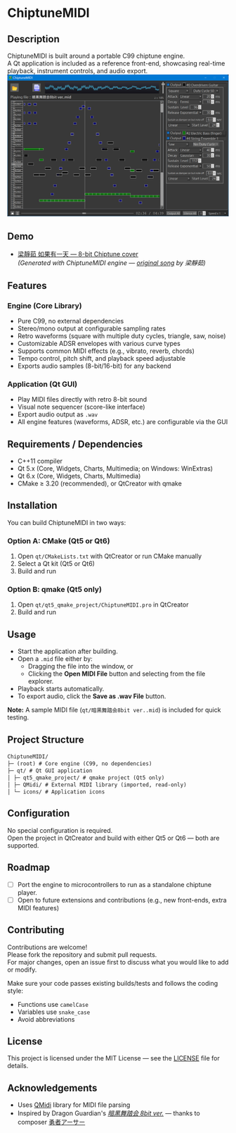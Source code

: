 # ChiptuneMIDI

## Description
<!--- Short introduction of the project. -->
ChiptuneMIDI is built around a portable C99 chiptune engine.  
A Qt application is included as a reference front-end, showcasing real-time playback, instrument controls, and audio export.
![ChiptuneMIDI Screenshot](screenshot.png)

## Demo
- [梁靜茹 如果有一天 — 8-bit Chiptune cover](https://www.youtube.com/watch?v=3lz47rfHsxA)  
  *(Generated with ChiptuneMIDI engine — [original song](https://www.youtube.com/watch?v=K3o6SfwZq_w) by 梁靜茹)*

## Features
<!--- Key features. -->

### Engine (Core Library)
- Pure C99, no external dependencies
- Stereo/mono output at configurable sampling rates
- Retro waveforms (square with multiple duty cycles, triangle, saw, noise)
- Customizable ADSR envelopes with various curve types
- Supports common MIDI effects (e.g., vibrato, reverb, chords)
- Tempo control, pitch shift, and playback speed adjustable
- Exports audio samples (8-bit/16-bit) for any backend

### Application (Qt GUI)
- Play MIDI files directly with retro 8-bit sound
- Visual note sequencer (score-like interface)
- Export audio output as `.wav`
- All engine features (waveforms, ADSR, etc.) are configurable via the GUI



## Requirements / Dependencies
<!--- List of software, libraries, or frameworks required. -->

- C++11 compiler
- Qt 5.x (Core, Widgets, Charts, Multimedia; on Windows: WinExtras)
- Qt 6.x (Core, Widgets, Charts, Multimedia)
- CMake ≥ 3.20 (recommended), or QtCreator with qmake

## Installation
<!--- Steps to install and build. -->
You can build ChiptuneMIDI in two ways:

### Option A: CMake (Qt5 or Qt6)
1. Open `qt/CMakeLists.txt` with QtCreator or run CMake manually
2. Select a Qt kit (Qt5 or Qt6)
3. Build and run

### Option B: qmake (Qt5 only)
1. Open `qt/qt5_qmake_project/ChiptuneMIDI.pro` in QtCreator
2. Build and run

## Usage
<!--- Examples of how to run or use the project. -->

- Start the application after building.
- Open a `.mid` file either by:
  - Dragging the file into the window, or
  - Clicking the **Open MIDI File** button and selecting from the file explorer.
- Playback starts automatically.
- To export audio, click the **Save as .wav File** button.

**Note:** A sample MIDI file (`qt/暗黒舞踏会8bit ver..mid`) is included for quick testing.

## Project Structure
<!--- Overview of folders and files. -->
```
ChiptuneMIDI/
├─ (root) # Core engine (C99, no dependencies)
├─ qt/ # Qt GUI application
│ ├─ qt5_qmake_project/ # qmake project (Qt5 only)
│ ├─ QMidi/ # External MIDI library (imported, read-only)
│ └─ icons/ # Application icons
```

## Configuration
<!--- How to configure settings, environment variables, etc. -->
No special configuration is required.  
Open the project in QtCreator and build with either Qt5 or Qt6 — both are supported.


## Roadmap
<!--- Planned future improvements. -->
- [ ] Port the engine to microcontrollers to run as a standalone chiptune player.
- [ ] Open to future extensions and contributions (e.g., new front-ends, extra MIDI features)

## Contributing
<!--- Guidelines for external contributors -->
Contributions are welcome!  
Please fork the repository and submit pull requests.  
For major changes, open an issue first to discuss what you would like to add or modify.  

Make sure your code passes existing builds/tests and follows the coding style:
- Functions use `camelCase`
- Variables use `snake_case`
- Avoid abbreviations


## License
<!--- Type of license and conditions. -->
This project is licensed under the MIT License — see the [LICENSE](https://rem.mit-license.org/) file for details.

## Acknowledgements
<!--- Credits, references, inspirations. -->
- Uses [QMidi](https://github.com/waddlesplash/QMidi) library for MIDI file parsing  
- Inspired by Dragon Guardian's [*暗黒舞踏会 8bit ver.*](https://www.youtube.com/watch?v=RFkPC6qlFmo) — thanks to composer [勇者アーサー](https://x.com/dragonguardiana)
